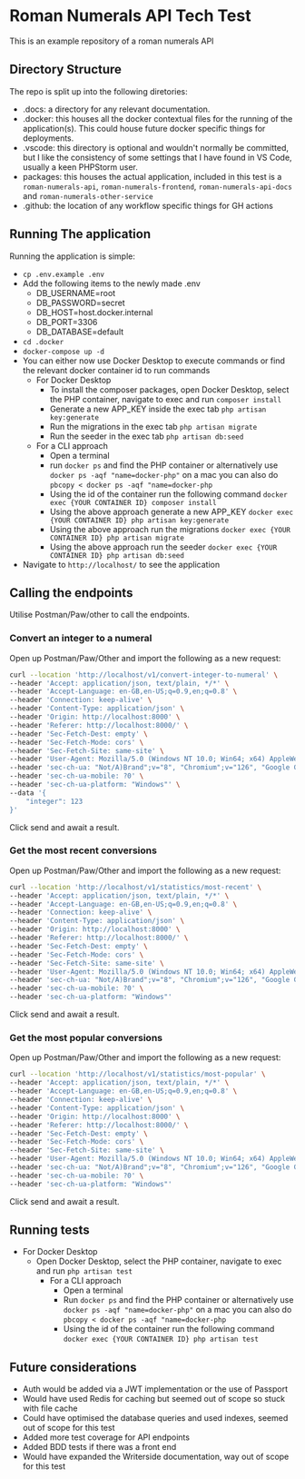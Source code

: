 # Roman Numerals API Tech Test
This is an example repository of a roman numerals API

## Directory Structure
The repo is split up into the following diretories:

- .docs: a directory for any relevant documentation.
- .docker: this houses all the docker contextual files for the running of the application(s). This could house future docker specific things for deployments.
- .vscode: this directory is optional and wouldn't normally be committed, but I like the consistency of some settings that I have found in VS Code, usually a keen PHPStorm user.
- packages: this houses the actual application, included in this test is a `roman-numerals-api`, `roman-numerals-frontend`, `roman-numerals-api-docs` and `roman-numerals-other-service`
- .github: the location of any workflow specific things for GH actions

## Running The application
Running the application is simple:

- `cp .env.example .env`
- Add the following items to the newly made .env
    - DB_USERNAME=root
    - DB_PASSWORD=secret
    - DB_HOST=host.docker.internal
    - DB_PORT=3306
    - DB_DATABASE=default  
- `cd .docker`
- `docker-compose up -d`
- You can either now use Docker Desktop to execute commands or find the relevant docker container id to run commands
    - For Docker Desktop
        - To install the composer packages, open Docker Desktop, select the PHP container, navigate to exec and run `composer install`
        - Generate a new APP_KEY inside the exec tab `php artisan key:generate`
        - Run the migrations in the exec tab `php artisan migrate`
        - Run the seeder in the exec tab `php artisan db:seed`
    - For a CLI approach
        - Open a terminal
        - run `docker ps` and find the PHP container or alternatively use `docker ps -aqf "name=docker-php"` on a mac you can also do `pbcopy < docker ps -aqf "name=docker-php`
        - Using the id of the container run the following command `docker exec {YOUR CONTAINER ID} composer install`
        - Using the above approach generate a new APP_KEY `docker exec {YOUR CONTAINER ID} php artisan key:generate`
        - Using the above approach run the migrations `docker exec {YOUR CONTAINER ID} php artisan migrate`
        - Using the above approach run the seeder `docker exec {YOUR CONTAINER ID} php artisan db:seed`
- Navigate to `http://localhost/` to see the application

## Calling the endpoints
Utilise Postman/Paw/other to call the endpoints.

### Convert an integer to a numeral
Open up Postman/Paw/Other and import the following as a new request:
```bash
curl --location 'http://localhost/v1/convert-integer-to-numeral' \
--header 'Accept: application/json, text/plain, */*' \
--header 'Accept-Language: en-GB,en-US;q=0.9,en;q=0.8' \
--header 'Connection: keep-alive' \
--header 'Content-Type: application/json' \
--header 'Origin: http://localhost:8000' \
--header 'Referer: http://localhost:8000/' \
--header 'Sec-Fetch-Dest: empty' \
--header 'Sec-Fetch-Mode: cors' \
--header 'Sec-Fetch-Site: same-site' \
--header 'User-Agent: Mozilla/5.0 (Windows NT 10.0; Win64; x64) AppleWebKit/537.36 (KHTML, like Gecko) Chrome/126.0.0.0 Safari/537.36' \
--header 'sec-ch-ua: "Not/A)Brand";v="8", "Chromium";v="126", "Google Chrome";v="126"' \
--header 'sec-ch-ua-mobile: ?0' \
--header 'sec-ch-ua-platform: "Windows"' \
--data '{
    "integer": 123
}'
```
Click send and await a result.

### Get the most recent conversions
Open up Postman/Paw/Other and import the following as a new request:
```bash
curl --location 'http://localhost/v1/statistics/most-recent' \
--header 'Accept: application/json, text/plain, */*' \
--header 'Accept-Language: en-GB,en-US;q=0.9,en;q=0.8' \
--header 'Connection: keep-alive' \
--header 'Content-Type: application/json' \
--header 'Origin: http://localhost:8000' \
--header 'Referer: http://localhost:8000/' \
--header 'Sec-Fetch-Dest: empty' \
--header 'Sec-Fetch-Mode: cors' \
--header 'Sec-Fetch-Site: same-site' \
--header 'User-Agent: Mozilla/5.0 (Windows NT 10.0; Win64; x64) AppleWebKit/537.36 (KHTML, like Gecko) Chrome/126.0.0.0 Safari/537.36' \
--header 'sec-ch-ua: "Not/A)Brand";v="8", "Chromium";v="126", "Google Chrome";v="126"' \
--header 'sec-ch-ua-mobile: ?0' \
--header 'sec-ch-ua-platform: "Windows"'
```

Click send and await a result.

### Get the most popular conversions
Open up Postman/Paw/Other and import the following as a new request:
```bash
curl --location 'http://localhost/v1/statistics/most-popular' \
--header 'Accept: application/json, text/plain, */*' \
--header 'Accept-Language: en-GB,en-US;q=0.9,en;q=0.8' \
--header 'Connection: keep-alive' \
--header 'Content-Type: application/json' \
--header 'Origin: http://localhost:8000' \
--header 'Referer: http://localhost:8000/' \
--header 'Sec-Fetch-Dest: empty' \
--header 'Sec-Fetch-Mode: cors' \
--header 'Sec-Fetch-Site: same-site' \
--header 'User-Agent: Mozilla/5.0 (Windows NT 10.0; Win64; x64) AppleWebKit/537.36 (KHTML, like Gecko) Chrome/126.0.0.0 Safari/537.36' \
--header 'sec-ch-ua: "Not/A)Brand";v="8", "Chromium";v="126", "Google Chrome";v="126"' \
--header 'sec-ch-ua-mobile: ?0' \
--header 'sec-ch-ua-platform: "Windows"'
```
Click send and await a result.
## Running tests
- For Docker Desktop
  - Open Docker Desktop, select the PHP container, navigate to exec and run `php artisan test`
    - For a CLI approach
        - Open a terminal
        - Run `docker ps` and find the PHP container or alternatively use `docker ps -aqf "name=docker-php"` on a mac you can also do `pbcopy < docker ps -aqf "name=docker-php`
        - Using the id of the container run the following command `docker exec {YOUR CONTAINER ID} php artisan test`

## Future considerations
- Auth would be added via a JWT implementation or the use of Passport
- Would have used Redis for caching but seemed out of scope so stuck with file cache
- Could have optimised the database queries and used indexes, seemed out of scope for this test
- Added more test coverage for API endpoints
- Added BDD tests if there was a front end
- Would have expanded the Writerside documentation, way out of scope for this test